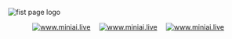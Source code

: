 ![fist page logo](https://github.com/MiniAiLive/.github/assets/136824647/32317ada-45a0-4d08-9f47-3bf340474b9b)


<p align="center">
<a target="_blank" href="https://t.me/miniai_contact"><img src="https://img.shields.io/badge/telegram-@MiniAI-blue.svg?logo=telegram" alt="www.miniai.live"></a>&emsp;
<a target="_blank" href="https://wa.me/+18622482217"><img src="https://img.shields.io/badge/whatsapp-MiniAI-blue.svg?logo=whatsapp" alt="www.miniai.live"></a>&emsp;
<a target="_blank" href="skype:live:.cid.5301b7bd12e52acc?chat"><img src="https://img.shields.io/badge/skype-MiniAI-blue.svg?logo=skype" alt="www.miniai.live"></a>&emsp;
</p>

